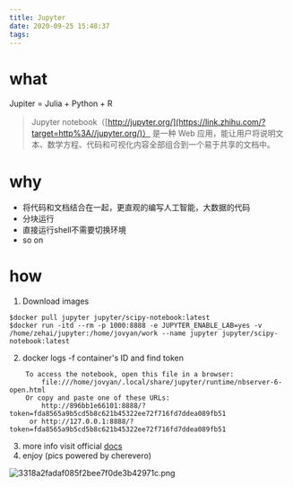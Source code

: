 ```yaml
---
title: Jupyter
date: 2020-09-25 15:48:37
tags:
---
```


# what

Jupiter = Julia + Python + R

> Jupyter notebook（[http://jupyter.org/](https://link.zhihu.com/?target=http%3A//jupyter.org/)） 是一种 Web 应用，能让用户将说明文本、数学方程、代码和可视化内容全部组合到一个易于共享的文档中。

# why

- 将代码和文档结合在一起，更直观的编写人工智能，大数据的代码
- 分块运行
- 直接运行shell不需要切换环境
- so on

# how

1. Download images

```
$docker pull jupyter jupyter/scipy-notebook:latest
$docker run -itd --rm -p 1000:8888 -e JUPYTER_ENABLE_LAB=yes -v /home/zehai/jupyter:/home/jovyan/work --name jupyter jupyter/scipy-notebook:latest
```

2. docker logs -f  container's ID and find token

```
    To access the notebook, open this file in a browser:
        file:///home/jovyan/.local/share/jupyter/runtime/nbserver-6-open.html
    Or copy and paste one of these URLs:
        http://896bb1e66101:8888/?token=fda8565a9b5cd5b8c621b45322ee72f716fd7ddea089fb51
     or http://127.0.0.1:8888/?token=fda8565a9b5cd5b8c621b45322ee72f716fd7ddea089fb51
```

3. more info visit official [docs](https://jupyter-docker-stacks.readthedocs.io/en/latest/)
4. enjoy (pics powered by cherevero)

![3318a2fadaf085f2bee7f0de3b42971c.png](https://pics.tbjd.xyz/images/2020/09/25/3318a2fadaf085f2bee7f0de3b42971c.png)